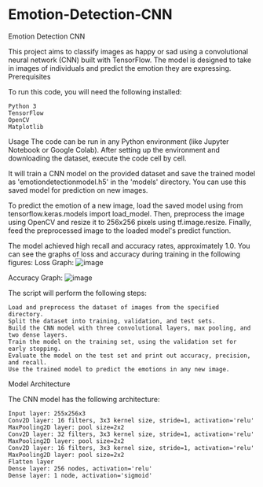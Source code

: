 # Emotion-Detection-CNN
Emotion Detection CNN

This project aims to classify images as happy or sad using a convolutional neural network (CNN) built with TensorFlow. The model is designed to take in images of individuals and predict the emotion they are expressing.
Prerequisites

To run this code, you will need the following installed:

    Python 3
    TensorFlow
    OpenCV
    Matplotlib

Usage
The code can be run in any Python environment (like Jupyter Notebook or Google Colab). After setting up the environment and downloading the dataset, execute the code cell by cell.

It will train a CNN model on the provided dataset and save the trained model as 'emotiondetectionmodel.h5' in the 'models' directory. You can use this saved model for prediction on new images.

To predict the emotion of a new image, load the saved model using from tensorflow.keras.models import load_model. Then, preprocess the image using OpenCV and resize it to 256x256 pixels using tf.image.resize. Finally, feed the preprocessed image to the loaded model's predict function.

The model achieved high recall and accuracy rates, approximately 1.0. You can see the graphs of loss and accuracy during training in the following figures:
Loss Graph:
![image](https://github.com/Nargesmohammadi/Emotion-Detection-CNN/assets/96385230/0395bd0b-1fcb-4f65-8bea-b883d79e9831)

Accuracy Graph:
![image](https://github.com/Nargesmohammadi/Emotion-Detection-CNN/assets/96385230/9adb49b7-a1cf-4c9c-ac7c-c3e540f71512)


The script will perform the following steps:

    Load and preprocess the dataset of images from the specified directory.
    Split the dataset into training, validation, and test sets.
    Build the CNN model with three convolutional layers, max pooling, and two dense layers.
    Train the model on the training set, using the validation set for early stopping.
    Evaluate the model on the test set and print out accuracy, precision, and recall.
    Use the trained model to predict the emotions in any new image.

Model Architecture

The CNN model has the following architecture:

    Input layer: 255x256x3
    Conv2D layer: 16 filters, 3x3 kernel size, stride=1, activation='relu'
    MaxPooling2D layer: pool size=2x2
    Conv2D layer: 32 filters, 3x3 kernel size, stride=1, activation='relu'
    MaxPooling2D layer: pool size=2x2
    Conv2D layer: 16 filters, 3x3 kernel size, stride=1, activation='relu'
    MaxPooling2D layer: pool size=2x2
    Flatten layer
    Dense layer: 256 nodes, activation='relu'
    Dense layer: 1 node, activation='sigmoid'
